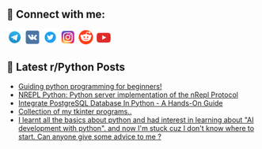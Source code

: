 ## 🔎 Connect with me:
[<img src="https://github.com/bullbesh/bullbesh/blob/main/images/Telegram.png" width="32" height="32" />](https://t.me/bullbesh)
[<img src="https://github.com/bullbesh/bullbesh/blob/main/images/VK.png" width="32" height="32" />](https://vk.com/bullbesh)
[<img src="https://github.com/bullbesh/bullbesh/blob/main/images/Twitter.png" width="32" height="32" />](https://twitter.com/bullbesh1)
[<img src="https://github.com/bullbesh/bullbesh/blob/main/images/Instagram.png" width="32" height="32" />](https://www.instagram.com/bullbesh)
[<img src="https://github.com/bullbesh/bullbesh/blob/main/images/Reddit.png" width="32" height="32" />](https://www.reddit.com/user/bullbesh)
[<img src="https://github.com/bullbesh/bullbesh/blob/main/images/YouTube.png" width="32" height="32" />](https://www.youtube.com/channel/UCtfjRs6uzgq5mfm8S06WTcg)

## 📕 Latest r/Python Posts
<!-- BLOG-POST-LIST:START -->
- [Guiding python programming for beginners!](https://www.reddit.com/r/Python/comments/zz5ssk/guiding_python_programming_for_beginners/)
- [NREPL Python: Python server implementation of the nRepl Protocol](https://www.reddit.com/r/Python/comments/zz5b3h/nrepl_python_python_server_implementation_of_the/)
- [Integrate PostgreSQL Database In Python - A Hands-On Guide](https://www.reddit.com/r/Python/comments/zz59kk/integrate_postgresql_database_in_python_a_handson/)
- [Collection of my tkinter programs..](https://www.reddit.com/r/Python/comments/zz3rr1/collection_of_my_tkinter_programs/)
- [I learnt all the basics about python and had interest in learning about &quot;AI development with python&quot;. and now I&#39;m stuck cuz I don&#39;t know where to start. Can anyone give some advice to me ?](https://www.reddit.com/r/Python/comments/zz1h3i/i_learnt_all_the_basics_about_python_and_had/)
<!-- BLOG-POST-LIST:END -->
